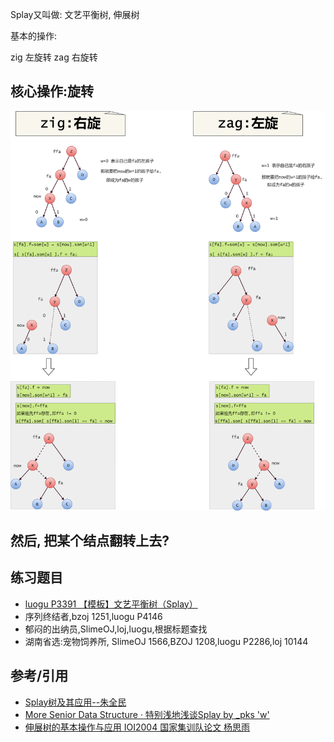 Splay又叫做: 文艺平衡树, 伸展树


基本的操作:

zig 左旋转
zag 右旋转


## 核心操作:旋转

![](./zig-zag.png)

## 然后, 把某个结点翻转上去?


## 练习题目

 - [luogu P3391 【模板】文艺平衡树（Splay）](https://www.luogu.org/problemnew/show/P3391)
 - 序列终结者,bzoj 1251,luogu P4146
 - 郁闷的出纳员,SlimeOJ,loj,luogu,根据标题查找
 - 湖南省选:宠物饲养所, SlimeOJ 1566,BZOJ 1208,luogu P2286,loj 10144

## 参考/引用

 - [Splay树及其应用--朱全民](https://wenku.baidu.com/view/c3b4e02f5a8102d276a22feb.html)
 - [More Senior Data Structure · 特别浅地浅谈Splay by _pks 'w'](https://pks-loving.blog.luogu.org/more-senior-data-structure-te-bie-qian-di-qian-tan-splay)
 - [伸展树的基本操作与应用 IOI2004 国家集训队论文 杨思雨](https://wenku.baidu.com/view/7f0ff024ccbff121dd3683ac.html)

